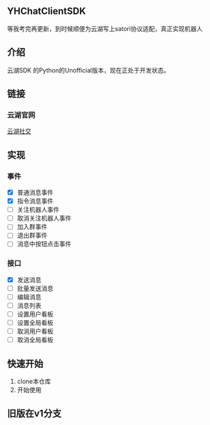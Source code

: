 ## YHChatClientSDK
等我考完再更新，到时候顺便为云湖写上satori协议适配，真正实现机器人

## 介绍

云湖SDK 的Python的Unofficial版本，现在正处于开发状态。

## 链接

### 云湖官网

[云湖社交](https://www.yhchat.com/)

## 实现

### 事件

- [x] 普通消息事件
- [x] 指令消息事件
- [ ] 关注机器人事件
- [ ] 取消关注机器人事件
- [ ] 加入群事件
- [ ] 退出群事件
- [ ] 消息中按钮点击事件

### 接口

- [x] 发送消息
- [ ] 批量发送消息
- [ ] 编辑消息
- [ ] 消息列表
- [ ] 设置用户看板
- [ ] 设置全局看板
- [ ] 取消用户看板
- [ ] 取消全局看板

## 快速开始

1. clone本仓库
2. 开始使用

## 旧版在v1分支
